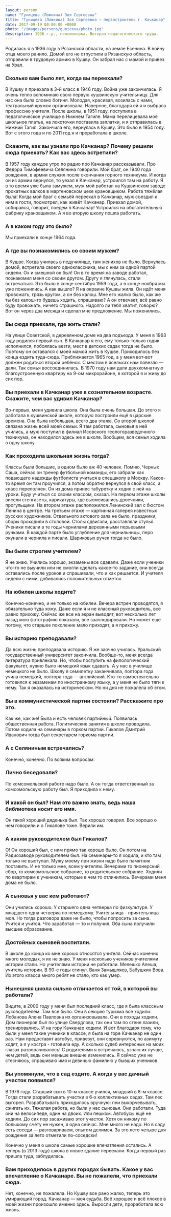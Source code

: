 ```yaml
---
layout: person
name: "Гуницева (Ложкина) Зоя Сергеевна"
title: "Гуницева (Ложкина) Зоя Сергеевна — первостроитель г. Качканар"
date: 2017-09-19 00:00:00 +0000
photo: "/images/persons/guniceva/photo.jpg"
description: 1936 г.р., пенсионерка. Ветеран педагогического труда.
---
```


Родилась я в 1936 году в Рязанской области, на земле Есенина. В войну отца моего ранило. Домой его не отпустили в Рязанскую область, отправили в трудовую армию в Кушву. Он забрал нас с мамой и привез на Урал.

### Сколько вам было лет, когда вы переехали?

В Кушву я приехала в 3-й класс в 1946 году. Война уже закончилась. Я очень тепло вспоминаю свою первую кушвинскую учительницу. Для нас она была словно богиня. Молодая, красивая, возилась с нами, театральный кружок организовала. Наверное, благодаря ей я и выбрала профессию учителя. После школы, в 1951 году, поступила в педагогическое училище в Нижнем Тагиле. Мама перелицевала моё школьное платье, на локоточки поставила заплатки, и я отправилась в Нижний Тагил. Закончила его, вернулась в Кушву. Это было в 1954 году. Вот с этого года и по 2011 год я и проработала в школе.

### Скажите, как вы узнали про Качканар? Почему решили сюда приехать? Как вас здесь встретили?

В 1957 году каждое утро по радио про Качканар рассказывали. Про Федора Тимофеевича Селянина говорили. Мой брат, он 1940 года рождения, в армии служил после окончания горного техникума. И когда он из армии вернулся, то уехал в Качканар, устроился там на работу. Я в то время уже была замужем, муж мой работал на Кушвинском заводе прокатных валков в мартеновском цехе крановщиком. Работа тяжёлая была! Когда мой брат с семьёй переехал в Качканар, муж съездил к ним в гости, посмотрел, как живёт Качканар. Приехал домой, собирайся, говорит, поедем в Качканар! Устроился на обогатительную фабрику крановщиком. А я во вторую школу пошла работать.

### А в каком году это было?

Мы приехали в конце 1964 года.

### А где вы познакомились со своим мужем?

В Кушве. Когда училась в педучилище, там женихов не было. Вернулась домой, встретила своего одноклассника, мы с ним за одной партой сидели. Ох и смешной он был! Он в то время на заводе работал, познакомил меня со своим другом. Другу я глянулась, стали встречаться. Это было в конце сентября 1959 года, а в конце ноября мы уже поженились. А как вышло? Я на окраине Кушвы жила. Он идёт меня провожать, грязь кругом, а он без калош. Мне его жалко было, как же ты без калош-то будешь ходить, спрашиваю? А он отвечает, всё равно буду провожать, ничего страшного. Надолго ли тебя хватит, говорю? Вот он через два месяца и сделал мне предложение. Мы поженились.

### Вы сюда приехали, где жить стали?

На улице Советской, в деревянном доме на два подъезда. У меня в 1963 году родился первый сын. В Качканар я его, ему только-только годик исполнился, побоялась везти, мест в детских садах тогда не было. Поэтому он оставался с моей мамой жить в Кушве. Приходилось без конца ездить туда-сюда. Приближается 1965 год, а у меня вот-вот должен родиться второй ребёнок. С местом в ясельках нам повезло — дали. Так семья воссоединилась. В 1970 году нам дали двухкомнатную благоустроенную квартиру на 9-ом микрорайоне, в которой я и живу до сих пор.

### Вы приехали в Качканар уже в сознательном возрасте. Скажите, чем вас удивил Качканар?

Во-первых, меня удивила школа. Она была очень большая. До этого я работала в кушвинской школе, которую построили ещё в царские времена. Она была небольшая, всего два этажа. Со второй школой связана жизнь всей моей семьи. Я там работала, сыновья в ней учились, а муж поступил в филиал Исовского геологоразведочного техникума, он находился здесь же в школе. Вообщем, вся семья ходила в одну школу.

### Как проходила школьная жизнь тогда?

Классы были большие, в одном было аж 40 человек. Помню, Черных Саша, сейчас он тренер футбольной команды, его забрали как подающего надежды футболиста учиться в спецшколу в Москву. Какое-то время он там проучился, а потом обратно вернулся в свой класс, а класс переполнен. Он из дома принес табуретку и ходил с ней на уроки. Буду учиться со своим классом, сказал. На первом этаже школы висели стенгазеты, карикатуры, где высмеивались двоечники, прогульщики. На втором этаже расположился Ленинский зал с бюстом Ленина в центре. На третьем этаже — картинная галерея известных русских художников. Отдельного актового зала не было, праздники, сборы проходили в столовой. Столы сдвигали, расставляли стулья. Ученики писали в те годы чернилами деревянными перьевыми ручками. В каждой парте было углубление для чернильницы, перо окунали в чернила и писали. Шариковых ручек тогда не было.

### Вы были строгим учителем?

Я не знаю. Учились хорошо, экзамены все сдавали. Даже если ученики что-то не выучили или не смогли сделать какое-то задание, они всегда оставались после уроков и спрашивали, что и как решается. И учителя сидели с ними, добивались положительных отметок.

### На юбилеи школы ходите?

Конечно-конечно, и не только на юбилеи. Вечера встреч проводятся, я обязательно туда хожу. Даже если я и не классный руководитель, все равно прихожу. Сейчас же все на экран выводят, вот несколько лет назад мою фотографию показали, все зааплодировали. Но может еще потому, что старшее поколение мало приходят, а я прихожу.

### Вы историю преподавали?

Да всю жизнь преподавала историю. Я же заочно училась. Уральский государственный университет закончила. Вообще-то, меня всегда литература привлекала. Но, чтобы поступить на филологический факультет, нужно было немецкий язык сдавать. А у нас в училище немецкого не было. Школу я семилетку заканчивала, полтора года учила немецкий, полтора года — английский. Кто-то самостоятельно готовился к экзаменам по иностранному языку, а у меня не было тяги к нему. Так я оказалась на историческом. Но ни дня не пожалела об этом.

### Вы в коммунистической партии состояли? Расскажите про это.

Как же, как же! Была и есть человек партийный. Появилась общественная работа. Политические занятия в школе проводила. Потом ходила на семинары в горком партии. Гикалов Дмитрий Иванович тогда был секретарем горкома партии.

### А с Селяниным встречались?

Конечно, конечно. По всяким вопросам.

### Лично беседовали?

По комсомольской работе надо было. А он тогда ответственный за комсомольскую работу был. Я приходила к нему.

### И какой он был? Нам это важно знать, ведь наша библиотека носит его имя.

Он такой хороший дяденька был. Так хорошо говорил. Все хорошо о нем говорили и о Гикалове тоже. Верили им.

### А каким руководителем был Гикалов?

О! Он хороший был, с ним прямо так хорошо было. Он потом на Радиозаводе руководителем был. На семинары-то я ходила, и кто там только не выступал. Мужу моему при жизни надо было памятник поставить. И не только мне, всем учителям. Вечерами то пионерский сбор, то комсомольское собрание, то родительское собрание. Ходили по квартирам к ученикам, которые в чем то отличились. Вечерами меня дома не было.

### А сыновья у вас кем работают?

Они учились хорошо. У старшего одна четверка по физкультуре. У младшего одна четверка по немецкому. Учительница \- приятельница моя. Но тогда разговора даже не было, чтобы попросить за сына. Учится и учится. Что заработал — то и получил. Оба сына получили высшее образование. 

### Достойных сыновей воспитали.

В школе до конца ко мне хорошо относятся учителя. Сейчас конечно много молодых, я их не знаю. У меня несколько учеников учителями истории стали. Но учителями истории не работали. Мелешко Алеша, учитель истории. В 90-е годы сгинул. Ваня Замышляев, Бабушкин Вова. Из этого класса много ребят не стало, кто как умер.

### Нынешняя школа сильно отличается от той, в которой вы работали?

Видите, в 2000 году у меня был последний класс, где я была классным руководителем. Там все было. Они в секцию туризма все ходили. Лобанова Алена Павловна их организовывала. Они в походы ходили. Дом пионеров был по улице Свердлова, так они там по стене лазили, тренировались. И на гору Качканар ходили. И вот благодаря тому, что были у меня такие ученики в классе, я была на горе Качканар не один раз. Нам предоставят автобус, привезут, они соревнуются, по азимуту ходят, а я у костра \- готовила еду. А сколько судеб интересных на моих глазах разворачивалось! С родителями я встречаюсь, узнаю их лучше, чем детей, ведь они меньше внешне изменились. Я сейчас уже не стесняюсь, спрашиваю имя и девичью фамилию у бывших учеников.

### Вы упомянули, что в сад ездите. А когда у вас дачный участок появился?

В 1976 году. Старший сын в 10-м классе учился, младший в 8-м классе. Тогда стали разрабатывать участки в 6-х коллективных садах. Там лес выгорел. Разрабатывать приходилось вручную: пни выкорчевывать, сжигать их. Тяжелая работа, но были у нас сыновья. Они работали. Туда они на велосипеде, один на двоих. Или пешком. Автобусы ещё не ходили. До сих пор засаживаю этот участок. Хотя он никому по большому счёту не нужен, я одна сейчас. Мне много не надо. Но в саду есть соседи — разговариваем, опытом делимся. За это лето четыре дня рождения за лето отметили по-соседски!

Конечно у меня о школе самые хорошие впечатления остались. А теперь (в 2013 году) школа в новое здание переехали. Когда первый раз пришла туда, заблудилась.

### Вам приходилось в других городах бывать. Какое у вас впечатление о Качканаре. Вы не пожалели, что приехали сюда.

Нет, конечно, не пожалела. Но Кушву все рано жалко, теперь это умирающий город. Качканар — моя судьба. Всё хорошее и всё плохое в моей жизни произошло именно здесь. Выросли дети, проработала всю жизнь.